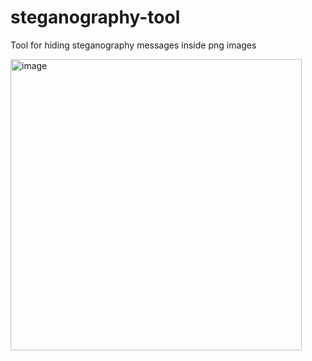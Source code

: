 # steganography-tool
Tool for hiding steganography messages inside png images  

  
<img width="466" alt="image" src="https://github.com/user-attachments/assets/f5967451-9b47-43d9-b019-721a379cd8a9" />

